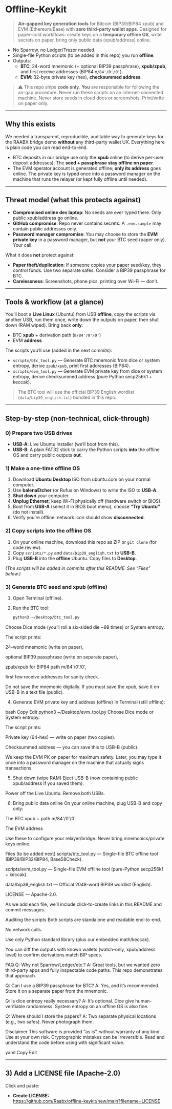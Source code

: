 # Offline-Keykit

> **Air-gapped key generation tools** for Bitcoin (BIP39/BIP84 xpub) and EVM (Ethereum/Base) with **zero third-party wallet apps**. Designed for paper-cold workflows: create keys on a **temporary offline OS**, write secrets on paper, bring only public data (xpub/address) online.

- No Sparrow, no Ledger/Trezor needed.
- Single-file Python scripts (to be added in this repo) you run **offline**.
- Outputs:
  - **BTC**: 24-word mnemonic (+ optional BIP39 passphrase), **xpub/zpub**, and first receive addresses (BIP84 `m/84'/0'/0'`).
  - **EVM**: 32-byte private key (hex), **checksummed address**.

> ⚠️ This repo ships **code only**. **You** are responsible for following the air-gap procedure. Never run these scripts on an internet-connected machine. Never store seeds in cloud docs or screenshots. Print/write on paper only.

---

## Why this exists

We needed a transparent, reproducible, auditable way to generate keys for the RAABX bridge demo **without** any third-party wallet UX. Everything here is plain code you can read end-to-end.

- BTC deposits in our bridge use only the **xpub** online (to derive per-user deposit addresses). The **seed + passphrase stay offline on paper**.
- The EVM operator account is generated offline; **only its address** goes online. The private key is typed once into a password manager on the machine that runs the relayer (or kept fully offline until needed).

---

## Threat model (what this protects against)

- **Compromised online dev laptop**: No seeds are ever typed there. Only public xpub/address go online.
- **GitHub compromise**: Repo never contains secrets. A `.env.sample` may contain public addresses only.
- **Password manager compromise**: You may choose to store the **EVM private key** in a password manager, but **not** your BTC seed (paper only). Your call.

What it does **not** protect against:

- **Paper theft/duplication**: If someone copies your paper seed/key, they control funds. Use two separate safes. Consider a BIP39 passphrase for BTC.
- **Carelessness**: Screenshots, phone pics, printing over Wi-Fi — don’t.

---

## Tools & workflow (at a glance)

You’ll boot a **Live Linux** (Ubuntu) from USB **offline**, copy the scripts via another USB, run them once, write down the outputs on paper, then shut down (RAM wiped). Bring back **only**:

- BTC **xpub** + derivation path (`m/84'/0'/0'`)
- EVM **address**

The scripts you’ll use (added in the next commits):

- `scripts/btc_tool.py` — Generate BTC mnemonic from dice or system entropy, derive `zpub/xpub`, print first addresses (BIP84).
- `scripts/evm_tool.py` — Generate EVM private key from dice or system entropy, derive checksummed address (pure Python secp256k1 + keccak).

> The BTC tool will use the official BIP39 English wordlist (`data/bip39_english.txt`) bundled in this repo.

---

## Step-by-step (non-technical, click-through)

### 0) Prepare two USB drives
- **USB-A**: Live Ubuntu installer (we’ll boot from this).
- **USB-B**: A plain FAT32 stick to carry the Python scripts **into** the offline OS and carry public outputs **out**.

### 1) Make a one-time offline OS
1. Download **Ubuntu Desktop** ISO from ubuntu.com on your normal computer.
2. Use **balenaEtcher** (or Rufus on Windows) to write the ISO to **USB-A**.
3. **Shut down** your computer.
4. **Unplug Ethernet**; keep Wi-Fi physically off (hardware switch or BIOS).
5. Boot from **USB-A** (select it in BIOS boot menu), choose **“Try Ubuntu”** (do not install).
6. Verify you’re offline: network icon should show **disconnected**.

### 2) Copy scripts into the offline OS
1. On your online machine, download this repo as ZIP or `git clone` (for code review).
2. Copy `scripts/*.py` and `data/bip39_english.txt` to **USB-B**.
3. Plug **USB-B** into the **offline** Ubuntu. Copy files to **Desktop**.

*(The scripts will be added in commits after this README. See “Files” below.)*

### 3) Generate **BTC** seed and **xpub** (offline)
1. Open Terminal (offline).
2. Run the BTC tool:

   ```bash
   python3 ~/Desktop/btc_tool.py
Choose Dice mode (you’ll roll a six-sided die ~99 times) or System entropy.

The script prints:

24-word mnemonic (write on paper),

optional BIP39 passphrase (write on separate paper),

zpub/xpub for BIP84 path m/84'/0'/0',

first few receive addresses for sanity check.

Do not save the mnemonic digitally. If you must save the xpub, save it on USB-B in a text file (public).

4) Generate EVM private key and address (offline)
In Terminal (still offline):

bash
Copy
Edit
python3 ~/Desktop/evm_tool.py
Choose Dice mode or System entropy.

The script prints:

Private key (64-hex) — write on paper (two copies).

Checksummed address — you can save this to USB-B (public).

We keep the EVM PK on paper for maximum safety. Later, you may type it once into a password manager on the machine that actually signs transactions.

5) Shut down (wipe RAM)
Eject USB-B (now containing public xpub/address if you saved them).

Power off the Live Ubuntu. Remove both USBs.

6) Bring public data online
On your online machine, plug USB-B and copy only:

The BTC xpub + path m/84'/0'/0'

The EVM address

Use these to configure your relayer/bridge. Never bring mnemonics/private keys online.

Files (to be added next)
scripts/btc_tool.py — Single-file BTC offline tool (BIP39/BIP32/BIP84, Base58Check).

scripts/evm_tool.py — Single-file EVM offline tool (pure-Python secp256k1 + keccak).

data/bip39_english.txt — Official 2048-word BIP39 wordlist (English).

LICENSE — Apache-2.0.

As we add each file, we’ll include click-to-create links in this README and commit messages.

Auditing the scripts
Both scripts are standalone and readable end-to-end.

No network calls.

Use only Python standard library (plus our embedded math/keccak).

You can diff the outputs with known wallets (watch-only, xpub/address level) to confirm derivations match BIP specs.

FAQ
Q: Why not Sparrow/Ledger/etc.?
A: Great tools, but we wanted zero third-party apps and fully inspectable code paths. This repo demonstrates that approach.

Q: Can I use a BIP39 passphrase for BTC?
A: Yes, and it’s recommended. Store it on a separate paper from the mnemonic.

Q: Is dice entropy really necessary?
A: It’s optional. Dice give human-verifiable randomness. System entropy on an offline OS is also fine.

Q: Where should I store the papers?
A: Two separate physical locations (e.g., two safes). Never photograph them.

Disclaimer
This software is provided “as is”, without warranty of any kind. Use at your own risk. Cryptographic mistakes can be irreversible. Read and understand the code before using with significant value.

yaml
Copy
Edit

---

## 3) Add a LICENSE file (Apache-2.0)

Click and paste:

- **Create LICENSE:**  
  https://github.com/Raabx/offline-keykit/new/main?filename=LICENSE
